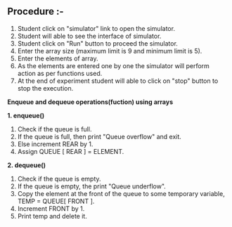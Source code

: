 ## Procedure :-
1. Student click on "simulator" link to open the simulator.<br>
2. Student will able to see the interface of simulator.<br>
3. Student click on "Run" button to proceed the simulator.<br>
4. Enter the array size (maximum limit is 9 and minimum limit is 5).<br>
5. Enter the elements of array.<br>
6. As the elements are entered one by one the simulator will perform action as per functions used.<br>
7. At the end of experiment student will able to click on "stop" button to stop the execution.<br>

<b>Enqueue and dequeue operations(fuction) using arrays</b><br>

**1. enqueue()** <br>
1. Check if the queue is full.<br>
2. If the queue is full, then print "Queue overflow" and exit.<br>
3. Else increment REAR by 1.<br>
4. Assign QUEUE [ REAR ] = ELEMENT.<br>

**2. dequeue()**<br>
1. Check if the queue is empty.<br>
2. If the queue is empty, the print "Queue underflow".<br>
3. Copy the element at the front of the queue to some temporary variable, TEMP = QUEUE[ FRONT ].<br>
4. Increment FRONT by 1.<br>
5. Print temp and delete it.<br>
